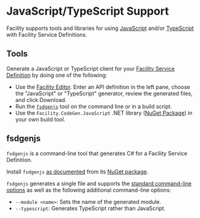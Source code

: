 # JavaScript/TypeScript Support

Facility supports tools and libraries for using [JavaScript](https://en.wikipedia.org/wiki/JavaScript) and/or [TypeScript](https://www.typescriptlang.org/) with Facility Service Definitions.

## Tools

Generate a JavaScript or TypeScript client for your [Facility Service Definition](/define) by doing one of the following:

* Use the [Facility Editor](/editor). Enter an API definition in the left pane, choose the "JavaScript" or "TypeScript" generator, review the generated files, and click Download.
* Run the [`fsdgenjs`](#fsdgenjs) tool on the command line or in a build script.
* Use the `Facility.CodeGen.JavaScript` .NET library ([NuGet Package](https://www.nuget.org/packages/Facility.CodeGen.JavaScript)) in your own build tool.

## fsdgenjs

`fsdgenjs` is a command-line tool that generates C# for a Facility Service Definition.

Install `fsdgenjs` [as documented](/generate/tools#installation) from its [NuGet package](https://www.nuget.org/packages/fsdgenjs/).

`fsdgenjs` generates a single file and supports the [standard command-line options](/generate/tools#options) as well as the following additional command-line options:

* `--module <name>`: Sets the name of the generated module.
* `--typescript`: Generates TypeScript rather than JavaScript.

